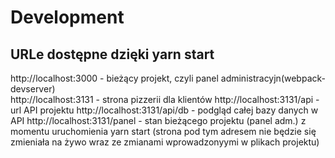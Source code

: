# Development

## URLe dostępne dzięki yarn start

http://localhost:3000 - bieżący projekt, czyli panel administracyjn(webpack-devserver)  
http://localhost:3131 - strona pizzerii dla klientów
http://localhost:3131/api - url API projektu
http://localhost:3131/api/db - podgląd całej bazy danych w API
http://localhost:3131/panel - stan bieżącego projektu (panel adm.) z momentu uruchomienia yarn start (strona pod tym adresem nie będzie się zmieniała na żywo wraz ze zmianami wprowadzonyymi w plikach projektu)
